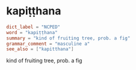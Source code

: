 # kapiṭṭhana

``` toml
dict_label = "NCPED"
word = "kapiṭṭhana"
summary = "kind of fruiting tree, prob. a fig"
grammar_comment = "masculine a"
see_also = ["kapitthana"]
```

kind of fruiting tree, prob. a fig

